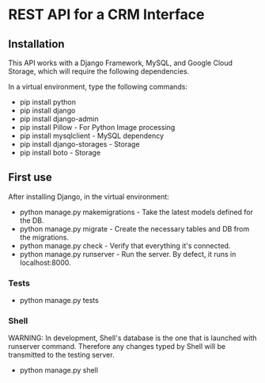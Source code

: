 # REST API for a CRM Interface

## Installation

This API works with a Django Framework, MySQL, and Google Cloud Storage, which will require the following dependencies.

In a virtual environment, type the following commands:
* pip install python
* pip install django
* pip install django-admin
* pip install Pillow            - For Python Image processing
* pip install mysqlclient       - MySQL dependency
* pip install django-storages   - Storage
* pip install boto              - Storage

## First use

After installing Django, in the virtual environment:

* python manage.py makemigrations   - Take the latest models defined for the DB.
* python manage.py migrate          - Create the necessary tables and DB from the migrations.
* python manage.py check            - Verify that everything it's connected.
* python manage.py runserver        - Run the server. By defect, it runs in localhost:8000.

### Tests
* python manage.py tests

### Shell
WARNING: In development, Shell's database is the one that is launched with runserver command. Therefore any changes typed by Shell will be transmitted to the testing server.

* python manage.py shell
